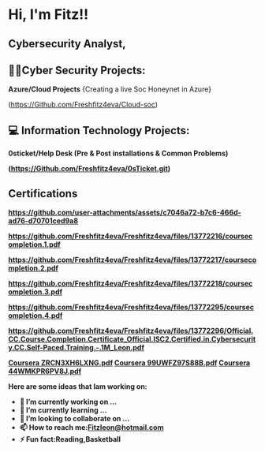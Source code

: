 <h1>Hi, I'm Fitz!!
  
<h2>Cybersecurity Analyst</a>,

<h2>👨‍💻Cyber Security Projects:</h2>

<b>Azure/Cloud Projects</b>
{Creating a live Soc Honeynet in Azure} 

(https://Github.com/Freshfitz4eva/Cloud-soc)


<h2>💻 Information Technology Projects:</h2>

<b>0sticket/Help Desk<b> (Pre & Post installations & Common Problems)

(https://Github.com/Freshfitz4eva/0sTicket.git)


<h2>Certifications</h2>

https://github.com/user-attachments/assets/c7046a72-b7c6-466d-ad76-d70701ced9a8
   
https://github.com/Freshfitz4eva/Freshfitz4eva/files/13772216/coursecompletion.1.pdf

https://github.com/Freshfitz4eva/Freshfitz4eva/files/13772217/coursecompletion.2.pdf

https://github.com/Freshfitz4eva/Freshfitz4eva/files/13772218/coursecompletion.3.pdf

https://github.com/Freshfitz4eva/Freshfitz4eva/files/13772295/coursecompletion.4.pdf

https://github.com/Freshfitz4eva/Freshfitz4eva/files/13772296/Official.CC.Course.Completion.Certificate_Official.ISC2.Certified.in.Cybersecurity.CC.Self-Paced.Training.-.1M_Leon.pdf

[Coursera ZRCN3XH6LXNG.pdf](https://github.com/Freshfitz4eva/Freshfitz4eva/files/13790942/Coursera.ZRCN3XH6LXNG.pdf)
[Coursera 99UWFZ97S88B.pdf](https://github.com/Freshfitz4eva/Freshfitz4eva/files/13790947/Coursera.99UWFZ97S88B.pdf)
[Coursera 44WMKPR6PV8J.pdf](https://github.com/Freshfitz4eva/Freshfitz4eva/files/13790950/Coursera.44WMKPR6PV8J.pdf)



[linkedin]: www.linkedin.com/in/fitz-leon-52b211280

Here are some ideas that Iam working on:

- 🔭 I’m currently working on ...
- 🌱 I’m currently learning ...
- 👯 I’m looking to collaborate on ...
- 📫 How to reach me:Fitzleon@hotmail.com
- ⚡ Fun fact:Reading,Basketball

